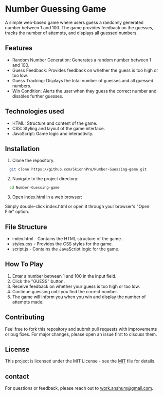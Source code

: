 
# Number Guessing Game

A simple web-based game where users guess a randomly generated number between 1 and 100. The game provides feedback on the guesses, tracks the number of attempts, and displays all guessed numbers.


## Features

- Random Number Generation: Generates a random number between 1 and 100.
- Guess Feedback: Provides feedback on whether the guess is too high or too low.
- Guess Tracking: Displays the total number of guesses and all guessed numbers.
- Win Condition: Alerts the user when they guess the correct number and disables further guesses.


## Technologies used

- HTML: Structure and content of the game.
- CSS: Styling and layout of the game interface.
- JavaScript: Game logic and interactivity.


## Installation

1. Clone the repository:

```bash
  git clone https://github.com/SkionnPro/Number-Guessing-game.git
```
2. Navigate to the project directory:

```bash
  cd Number-Guessing-game
```
3. Open index.html in a web browser:

Simply double-click index.html or open it through your browser's "Open File" option.


## File Structure

- index.html - Contains the HTML structure of the game.
- styles.css - Provides the CSS styles for the game.
- script.js - Contains the JavaScript logic for the game.
## How To Play
1. Enter a number between 1 and 100 in the input field.
2. Click the "GUESS" button.
3. Receive feedback on whether your guess is too high or too low.
4. Continue guessing until you find the correct number.
5. The game will inform you when you win and display the number of attempts made.
## Contributing

Feel free to fork this repository and submit pull requests with improvements or bug fixes. For major changes, please open an issue first to discuss them.

## License

This project is licensed under the MIT License - see the [MIT](https://choosealicense.com/licenses/mit/) file for details.
## contact

For questions or feedback, please reach out to work.anshum@gmail.com.

